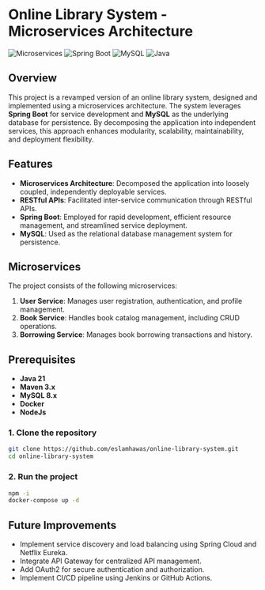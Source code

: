 # Online Library System - Microservices Architecture

![Microservices](https://img.shields.io/badge/Microservices-Enabled-brightgreen)
![Spring Boot](https://img.shields.io/badge/Spring%20Boot-3-brightgreen)
![MySQL](https://img.shields.io/badge/MySQL-8.0-blue)
![Java](https://img.shields.io/badge/Java-21-yellow)

## Overview

This project is a revamped version of an online library system, designed and implemented using a microservices architecture. The system leverages **Spring Boot** for service development and **MySQL** as the underlying database for persistence. By decomposing the application into independent services, this approach enhances modularity, scalability, maintainability, and deployment flexibility.

## Features

- **Microservices Architecture**: Decomposed the application into loosely coupled, independently deployable services.
- **RESTful APIs**: Facilitated inter-service communication through RESTful APIs.
- **Spring Boot**: Employed for rapid development, efficient resource management, and streamlined service deployment.
- **MySQL**: Used as the relational database management system for persistence.

## Microservices

The project consists of the following microservices:

1. **User Service**: Manages user registration, authentication, and profile management.
2. **Book Service**: Handles book catalog management, including CRUD operations.
3. **Borrowing Service**: Manages book borrowing transactions and history.

## Prerequisites

- **Java 21**
- **Maven 3.x**
- **MySQL 8.x**
- **Docker**
- **NodeJs**


### 1. Clone the repository

```bash
git clone https://github.com/eslamhawas/online-library-system.git
cd online-library-system
```
### 2. Run the project 

```bash
npm -i
docker-compose up -d
```

## Future Improvements

- Implement service discovery and load balancing using Spring Cloud and Netflix Eureka.
- Integrate API Gateway for centralized API management.
- Add OAuth2 for secure authentication and authorization.
- Implement CI/CD pipeline using Jenkins or GitHub Actions.


